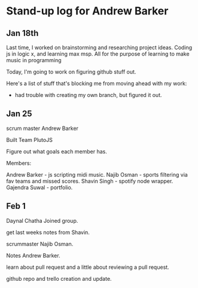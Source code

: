 # Stand-up log for Andrew Barker

## Jan 18th

Last time, I worked on brainstorming and researching project ideas. Coding js in logic x, 
and learning max msp. All for the purpose of learning to make music in programming

Today, I'm going to work on figuring github stuff out.

Here's a list of stuff that's blocking me from moving ahead with my work:

- had trouble with creating my own branch, but figured it out.

## Jan 25

scrum master Andrew Barker

Built Team PlutoJS

Figure out what goals each member has.

Members:

Andrew Barker - js scripting midi music.
Najib Osman - sports filtering via fav teams and missed scores.
Shavin Singh - spotify node wrapper.
Gajendra Suwal - portfolio.


## Feb 1

Daynal Chatha Joined group.

get last weeks notes from Shavin.

scrummaster Najib Osman.

Notes Andrew Barker.

learn about pull request and a little about reviewing a pull request.

github repo and trello creation and update.




